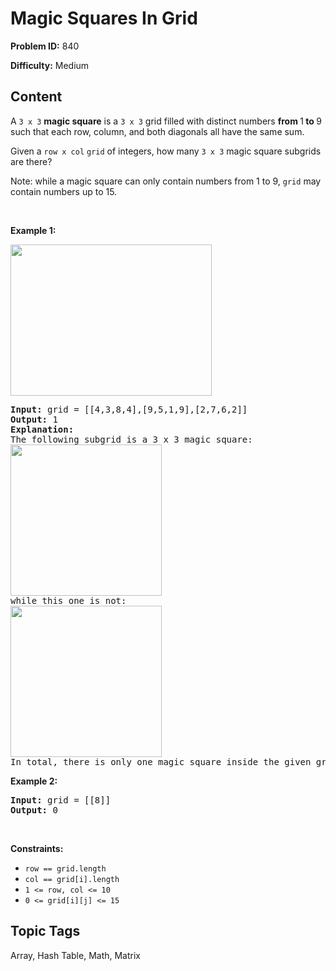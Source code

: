 # Magic Squares In Grid

**Problem ID:** 840

**Difficulty:** Medium

## Content
<p>A <code>3 x 3</code> <strong>magic square</strong> is a <code>3 x 3</code> grid filled with distinct numbers <strong>from </strong>1<strong> to </strong>9 such that each row, column, and both diagonals all have the same sum.</p>

<p>Given a <code>row x col</code> <code>grid</code> of integers, how many <code>3 x 3</code> magic square subgrids are there?</p>

<p>Note: while a magic square can only contain numbers from 1 to 9, <code>grid</code> may contain numbers up to 15.</p>

<p>&nbsp;</p>
<p><strong class="example">Example 1:</strong></p>
<img alt="" src="https://assets.leetcode.com/uploads/2020/09/11/magic_main.jpg" style="width: 322px; height: 242px;" />
<pre>
<strong>Input:</strong> grid = [[4,3,8,4],[9,5,1,9],[2,7,6,2]]
<strong>Output:</strong> 1
<strong>Explanation: </strong>
The following subgrid is a 3 x 3 magic square:
<img alt="" src="https://assets.leetcode.com/uploads/2020/09/11/magic_valid.jpg" style="width: 242px; height: 242px;" />
while this one is not:
<img alt="" src="https://assets.leetcode.com/uploads/2020/09/11/magic_invalid.jpg" style="width: 242px; height: 242px;" />
In total, there is only one magic square inside the given grid.
</pre>

<p><strong class="example">Example 2:</strong></p>

<pre>
<strong>Input:</strong> grid = [[8]]
<strong>Output:</strong> 0
</pre>

<p>&nbsp;</p>
<p><strong>Constraints:</strong></p>

<ul>
	<li><code>row == grid.length</code></li>
	<li><code>col == grid[i].length</code></li>
	<li><code>1 &lt;= row, col &lt;= 10</code></li>
	<li><code>0 &lt;= grid[i][j] &lt;= 15</code></li>
</ul>


## Topic Tags
Array, Hash Table, Math, Matrix
